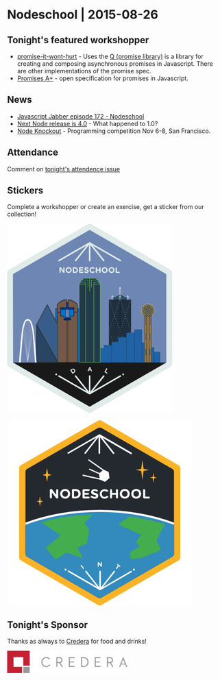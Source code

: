# Nodeschool | 2015-08-26

## Tonight's featured workshopper

- [promise-it-wont-hurt](https://github.com/stevekane/promise-it-wont-hurt) - Uses the
  [Q (promise library)](https://github.com/kriskowal/q) is a library for creating and composing asynchronous promises in Javascript.  There are other implementations of the promise spec.
- [Promises A+](https://promisesaplus.com/) - open specification for promises in Javascript.

## News

- [Javascript Jabber episode 172 - Nodeschool](https://devchat.tv/js-jabber/172-jsj-nodeschool-with-jason-rhodes)
- [Next Node release is 4.0](https://medium.com/node-js-javascript/4-0-is-the-new-1-0-386597a3436d) - What happened to 1.0?
- [Node Knockout](http://nodeknockout.com/) - Programming competition Nov 6-8, San Francisco.

## Attendance

Comment on [tonight's attendence issue](https://github.com/nodeschool/dallas/issues/59)

## Stickers

Complete a workshopper or create an exercise, get a sticker from our collection!

![Nodeschool Dallas](images/nodeschool-dallas-skyline.png)

![International Day](images/international-day.png)

## Tonight's Sponsor

Thanks as always to [Credera](http://www.credera.com) for food and drinks!

![Credera Logo](images/credera-logo-new.png)
